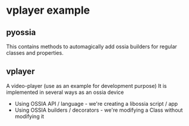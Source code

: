 # vplayer example

## pyossia
This contains methods to automagically add ossia builders
for regular classes and properties.

## vplayer 
A video-player (use as an example for development purpose)
It is implemented in several ways as an ossia device
* Using OSSIA API / language - we're creating a libossia script / app
* Using OSSIA builders / decorators - we're modifying a Class without modifying it


